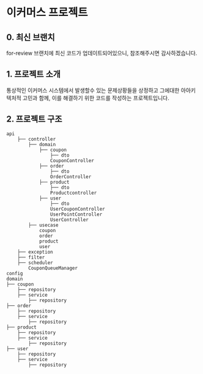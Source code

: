# 이커머스 프로젝트
## 0. 최신 브랜치
for-review 브랜치에 최신 코드가 업데이트되어있으니, 참조해주시면 감사하겠습니다.
## 1. 프로젝트 소개
통상적인 이커머스 시스템에서 발생할수 있는 문제상황들을 상정하고 그에대한 아아키텍처적 고민과 함께, 이를 해결하기 위한 코드를 작성하는 프로젝트입니다.
## 2. 프로젝트 구조
```angular2html
api
    ├── controller
        ├── domain
            ├── coupon
                ├── dto
                CouponController
            ├── order
                ├── dto
                OrderController
            ├── product
                ├── dto
                Productcontroller
            ├── user
                ├── dto
                UserCouponController
                UserPointController
                UserController
        ├── usecase
            coupon
            order
            product
            user
    ├── exception
    ├── filter
    ├── scheduler
        CouponQueueManager
config
domain
├── coupon
    ├── repository
    ├── service
        ├── repository
├── order
    ├── repository
    ├── service
        ├── repository
├── product
    ├── repository
    ├── service
        ├── repository
├── user
    ├── repository
    ├── service
        ├── repository

```